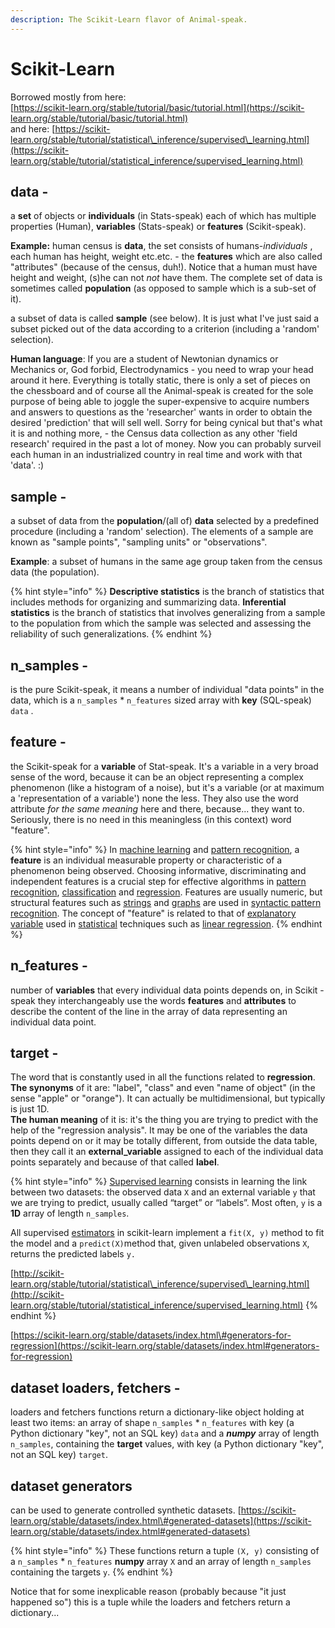```yaml
---
description: The Scikit-Learn flavor of Animal-speak.
---
```


# Scikit-Learn

Borrowed mostly from here:  
[https://scikit-learn.org/stable/tutorial/basic/tutorial.html](https://scikit-learn.org/stable/tutorial/basic/tutorial.html)   
and here: [https://scikit-learn.org/stable/tutorial/statistical\_inference/supervised\_learning.html](https://scikit-learn.org/stable/tutorial/statistical_inference/supervised_learning.html)

## **data -**

a **set** of objects or **individuals** \(in Stats-speak\) each of which has multiple properties \(Human\), **variables** \(Stats-speak\) or **features** \(Scikit-speak\).  
  
**Example:** human census is **data**, the set consists of humans-_individuals_ , each human has height, weight etc.etc. - the **features** which are also called "attributes" \(because of the census, duh!\). Notice that a human must have height and weight, \(s\)he can not _not_ have them. The complete set of data is sometimes called **population** \(as opposed to sample which is a sub-set of it\).

a subset of data is called **sample** \(see below\). It is just what I've just said  a subset picked out of the data according to a criterion \(including a 'random' selection\).

**Human language**: If you are a student of Newtonian dynamics or Mechanics or, God forbid, Electrodynamics - you need to wrap your head around it here. Everything is totally static, there is only a set of pieces on the chessboard and of course all the Animal-speak is created for the sole purpose of being able to joggle the super-expensive to acquire numbers and answers to questions as the 'researcher' wants in order to obtain the desired 'prediction' that will sell well. Sorry for being cynical but that's what it is and nothing more, - the Census data collection as any other 'field research' required in the past a lot of money. Now you can probably surveil each human in an industrialized country in real time and work with that 'data'. :\)

## sample -

a subset of data from the **population**/\(all of\) **data** selected by a predefined procedure \(including a 'random' selection\). The elements of a sample are known as "sample points", "sampling units" or "observations".  
  
**Example**: a subset of humans in the same age group taken from the census data \(the population\).

{% hint style="info" %}
**Descriptive statistics** is the branch of statistics that includes methods for organizing and summarizing data. **Inferential statistics** is the branch of statistics that involves generalizing from a sample to the population from which the sample was selected and assessing the reliability of such generalizations.
{% endhint %}

## n\_samples -

is the pure Scikit-speak, it means a number of individual "data points" in the data, which is a `n_samples` \* `n_features` sized array with **key** \(SQL-speak\) `data` .

## **feature -**

the Scikit-speak for a **variable** of Stat-speak. It's a variable in a very broad sense of the word, because it can be an object representing a complex phenomenon \(like a histogram of a noise\), but it's a variable \(or at maximum a 'representation of a variable'\) none the less. They also use the word attribute _for the same meaning_ here and there, because... they want to. Seriously, there is no need in this meaningless \(in this context\) word "feature".

{% hint style="info" %}
In [machine learning](https://en.wikipedia.org/wiki/Machine_learning) and [pattern recognition](https://en.wikipedia.org/wiki/Pattern_recognition), a **feature** is an individual measurable property or characteristic of a phenomenon being observed. Choosing informative, discriminating and independent features is a crucial step for effective algorithms in [pattern recognition](https://en.wikipedia.org/wiki/Pattern_recognition), [classification](https://en.wikipedia.org/wiki/Classification_%28machine_learning%29) and [regression](https://en.wikipedia.org/wiki/Regression_analysis). Features are usually numeric, but structural features such as [strings](https://en.wikipedia.org/wiki/String_%28computer_science%29) and [graphs](https://en.wikipedia.org/wiki/Graph_%28discrete_mathematics%29) are used in [syntactic pattern recognition](https://en.wikipedia.org/wiki/Syntactic_pattern_recognition). The concept of "feature" is related to that of [explanatory variable](https://en.wikipedia.org/wiki/Explanatory_variable) used in [statistical](https://en.wikipedia.org/wiki/Statistics) techniques such as [linear regression](https://en.wikipedia.org/wiki/Linear_regression).
{% endhint %}

## n\_features -

number of **variables** that every individual data points depends on, in Scikit -speak they interchangeably use the words **features** and **attributes** to describe the content of the line in the array of data representing an individual data point.

## **target** - 

The word that is constantly used in all the functions related to **regression**.   
**The synonyms** of it are: "label", "class" and even "name of object" \(in the sense "apple" or "orange"\). It can actually be multidimensional, but typically is just 1D.  
**The human meaning** of it is: it's the thing you are trying to predict with the help of the "regression analysis". It may be one of the variables the data points depend on or it may be totally different, from outside the data table, then they call it an **external\_variable** assigned to each of the individual data points separately and because of that called **label**.

{% hint style="info" %}
[Supervised learning](https://scikit-learn.org/stable/supervised_learning.html#supervised-learning) consists in learning the link between two datasets: the observed data `X` and an external variable `y` that we are trying to predict, usually called “target” or “labels”. Most often, `y` is a **1D** array of length `n_samples`.

All supervised [estimators](https://en.wikipedia.org/wiki/Estimator) in scikit-learn implement a `fit(X, y)` method to fit the model and a `predict(X)`method that, given unlabeled observations `X`, returns the predicted labels `y.`

[http://scikit-learn.org/stable/tutorial/statistical\_inference/supervised\_learning.html](http://scikit-learn.org/stable/tutorial/statistical_inference/supervised_learning.html)
{% endhint %}

[https://scikit-learn.org/stable/datasets/index.html\#generators-for-regression](https://scikit-learn.org/stable/datasets/index.html#generators-for-regression)

## dataset loaders, fetchers -

loaders and fetchers functions return a dictionary-like object holding at least two items: an array of shape `n_samples` \* `n_features` with key \(a Python dictionary "key", not an SQL key\) `data` and a _**numpy**_ array of length `n_samples`, containing the **target** values, with key \(a Python dictionary "key", not an SQL key\) `target`.   
  


## dataset generators

can be used to generate controlled synthetic datasets. [https://scikit-learn.org/stable/datasets/index.html\#generated-datasets](https://scikit-learn.org/stable/datasets/index.html#generated-datasets)

{% hint style="info" %}
These functions return a tuple `(X, y)` consisting of a `n_samples` \* `n_features` **numpy** array `X` and an array of length `n_samples` containing the targets `y`.
{% endhint %}

Notice that for some inexplicable reason \(probably because "it just happened so"\) this is a tuple while the loaders and fetchers return a dictionary...

